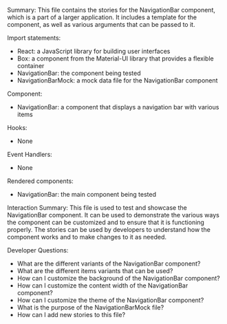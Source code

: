 Summary:
This file contains the stories for the NavigationBar component, which is a part of a larger application. It includes a template for the component, as well as various arguments that can be passed to it.

Import statements:
- React: a JavaScript library for building user interfaces
- Box: a component from the Material-UI library that provides a flexible container
- NavigationBar: the component being tested
- NavigationBarMock: a mock data file for the NavigationBar component

Component:
- NavigationBar: a component that displays a navigation bar with various items

Hooks:
- None

Event Handlers:
- None

Rendered components:
- NavigationBar: the main component being tested

Interaction Summary:
This file is used to test and showcase the NavigationBar component. It can be used to demonstrate the various ways the component can be customized and to ensure that it is functioning properly. The stories can be used by developers to understand how the component works and to make changes to it as needed.

Developer Questions:
- What are the different variants of the NavigationBar component?
- What are the different items variants that can be used?
- How can I customize the background of the NavigationBar component?
- How can I customize the content width of the NavigationBar component?
- How can I customize the theme of the NavigationBar component?
- What is the purpose of the NavigationBarMock file?
- How can I add new stories to this file?